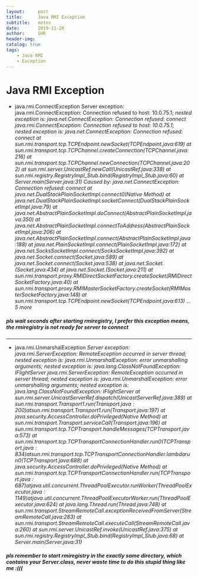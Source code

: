 ```yaml
---
layout:     post
title:      Java RMI Exception
subtitle:   notes
date:       2019-11-20
author:     SHR
header-img: 
catalog: true
tags:
    - Java RMI
    - Exception
---
```

# Java RMI Exception


- java.rmi.ConnectException
Server exception: java.rmi.ConnectException: Connection refused to host: 10.0.75.1; *nested exception is: 
	java.net.ConnectException: Connection refused: connect
java.rmi.ConnectException: Connection refused to host: 10.0.75.1; nested exception is: 
	java.net.ConnectException: Connection refused: connect
	at sun.rmi.transport.tcp.TCPEndpoint.newSocket(TCPEndpoint.java:619)
	at sun.rmi.transport.tcp.TCPChannel.createConnection(TCPChannel.java:216)
	at sun.rmi.transport.tcp.TCPChannel.newConnection(TCPChannel.java:202)
	at sun.rmi.server.UnicastRef.newCall(UnicastRef.java:338)
	at sun.rmi.registry.RegistryImpl_Stub.bind(RegistryImpl_Stub.java:60)
	at Server.main(Server.java:31)
Caused by: java.net.ConnectException: Connection refused: connect
	at java.net.DualStackPlainSocketImpl.connect0(Native Method)
	at java.net.DualStackPlainSocketImpl.socketConnect(DualStackPlainSocketImpl.java:79)
	at java.net.AbstractPlainSocketImpl.doConnect(AbstractPlainSocketImpl.java:350)
	at java.net.AbstractPlainSocketImpl.connectToAddress(AbstractPlainSocketImpl.java:206)
	at java.net.AbstractPlainSocketImpl.connect(AbstractPlainSocketImpl.java:188)
	at java.net.PlainSocketImpl.connect(PlainSocketImpl.java:172)
	at java.net.SocksSocketImpl.connect(SocksSocketImpl.java:392)
	at java.net.Socket.connect(Socket.java:589)
	at java.net.Socket.connect(Socket.java:538)
	at java.net.Socket.<init>(Socket.java:434)
	at java.net.Socket.<init>(Socket.java:211)
	at sun.rmi.transport.proxy.RMIDirectSocketFactory.createSocket(RMIDirectSocketFactory.java:40)
	at sun.rmi.transport.proxy.RMIMasterSocketFactory.createSocket(RMIMasterSocketFactory.java:148)
	at sun.rmi.transport.tcp.TCPEndpoint.newSocket(TCPEndpoint.java:613)
	... 5 more*
	
##### pls wait seconds after starting rmiregistry, I prefer this exception means, the rmiregistry is not ready for server to connect


---

- java.rmi.UnmarshalException
*Server exception: java.rmi.ServerException: RemoteException occurred in server thread; nested exception is: 
	java.rmi.UnmarshalException: error unmarshalling arguments; nested exception is: 
	java.lang.ClassNotFoundException: IFlightServer
java.rmi.ServerException: RemoteException occurred in server thread; nested exception is: 
	java.rmi.UnmarshalException: error unmarshalling arguments; nested exception is: 
	java.lang.ClassNotFoundException: IFlightServer
	at sun.rmi.server.UnicastServerRef.dispatch(UnicastServerRef.java:389)
	at sun.rmi.transport.Transport$1.run(Transport.java:200)
	at sun.rmi.transport.Transport$1.run(Transport.java:197)
	at java.security.AccessController.doPrivileged(Native Method)
	at sun.rmi.transport.Transport.serviceCall(Transport.java:196)
	at sun.rmi.transport.tcp.TCPTransport.handleMessages(TCPTransport.java:573)
	at sun.rmi.transport.tcp.TCPTransport$ConnectionHandler.run0(TCPTransport.java:834)
	at sun.rmi.transport.tcp.TCPTransport$ConnectionHandler.lambda$run$0(TCPTransport.java:688)
	at java.security.AccessController.doPrivileged(Native Method)
	at sun.rmi.transport.tcp.TCPTransport$ConnectionHandler.run(TCPTransport.java:687)
	at java.util.concurrent.ThreadPoolExecutor.runWorker(ThreadPoolExecutor.java:1149)
	at java.util.concurrent.ThreadPoolExecutor$Worker.run(ThreadPoolExecutor.java:624)
	at java.lang.Thread.run(Thread.java:748)
	at sun.rmi.transport.StreamRemoteCall.exceptionReceivedFromServer(StreamRemoteCall.java:283)
	at sun.rmi.transport.StreamRemoteCall.executeCall(StreamRemoteCall.java:260)
	at sun.rmi.server.UnicastRef.invoke(UnicastRef.java:375)
	at sun.rmi.registry.RegistryImpl_Stub.bind(RegistryImpl_Stub.java:68)
	at Server.main(Server.java:31)*
	
##### pls remember to start rmiregistry in the exactly same directory, which contains your Server.class, never waste time to do this stupid thing like me :(((